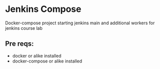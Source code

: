 # Jenkins Compose

Docker-compose project starting jenkins main and additional workers for jenkins course lab

## Pre reqs:

- docker or alike installed
- docker-compose or alike installed
